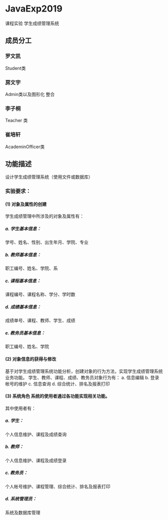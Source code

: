 # JavaExp2019
课程实验 学生成绩管理系统

## 成员分工

### 罗文凯
Student类

### 房文宇
Admin类以及图形化 整合

### 李子桐
Teacher 类

### 崔培轩
AcademinOfficer类

## 功能描述
设计学生成绩管理系统（使用文件或数据库） 
### 实验要求： 
#### (1) 对象及属性的创建 
学生成绩管理中所涉及的对象及属性有： 
##### a.	学生基本信息：
学号、姓名、性别、出生年月、学院、专业 
##### b.	教师基本信息：
职工编号、姓名、学院、系 
##### c.	课程基本信息：
课程编号、课程名称、学分、学时数 
##### d.	成绩基本信息：
成绩单号、课程、教师、学生、成绩 
##### e.	教务员基本信息：
职工编号、姓名、学院 
#### (2) 对象信息的获得与修改 
基于对学生成绩管理系统功能分析，创建对象的行为方法，实现学生成绩管理系统业务功能。 学生、教师、课程、成绩、教务员对象行为有： 
a.	信息编辑 
b.	登录帐号的维护 
c.	信息查询
d.	综合统计、排名及报表打印 
#### (3) 系统角色 系统的使用者通过各功能实现相关功能。
其中使用者有： 
##### a.	学生：
个人信息维护、课程及成绩查询 
##### b. 教师：
个人信息维护、课程及成绩登录 
##### c.	教务员：
个人帐号维护、课程管理、综合统计、排名及报表打印 
##### d. 系统管理员：
系统及数据库管理
